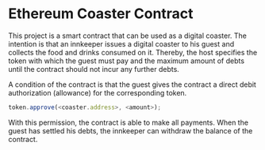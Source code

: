 # Ethereum Coaster Contract

This project is a smart contract that can be used as a digital coaster.
The intention is that an innkeeper issues a digital coaster to his guest and collects the food and drinks consumed on it.
Thereby, the host specifies the token with which the guest must pay and the maximum amount of debts until the contract should not incur any further debts.

A condition of the contract is that the guest gives the contract a direct debit authorization (allowance) for the corresponding token.
```javascript
token.approve(<coaster.address>, <amount>);
```
With this permission, the contract is able to make all payments.
When the guest has settled his debts, the innkeeper can withdraw the balance of the contract.